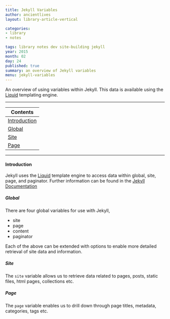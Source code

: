 ```yaml
---
title: Jekyll Variables
author: ancientlives
layout: library-article-vertical

categories:
- library
- notes

tags: library notes dev site-building jekyll
year: 2015
month: 02
day: 24
published: true
summary: an overview of Jekyll variables
menu: jekyll-variables
---
```


An overview of using variables within Jekyll. This data is available using the [Liquid](https://github.com/Shopify/liquid/wiki) templating engine.

***

Contents |
-----------|
[Introduction](#intro) |
[Global](#global) |
[Site](#site) |
[Page](#page) |

***

<a id="intro"></a>
#### Introduction
Jekyll uses the [Liquid](https://github.com/Shopify/liquid/wiki) template engine to access data within global, site, page, and paginator. Further
information can be found in the [Jekyll Documentation](http://jekyllrb.com/docs/variables/)

<a id="global"></a>
##### Global
There are four global variables for use with Jekyll,

* site
* page
* content
* paginator

Each of the above can be extended with options to enable more detailed retrieval of site data and information.

<a id="site"></a>
##### Site
The `site` variable allows us to retrieve data related to pages, posts, static files, html pages, collections etc. 

<a id="page"></a>
##### Page
The `page` variable enables us to drill down through page titles, metadata, categories, tags etc.


